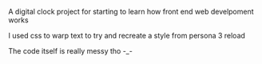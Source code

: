 A digital clock project for starting to learn how front end web develpoment works

I used css to warp text to try and recreate a style from persona 3 reload

The code itself is really messy tho -_-
